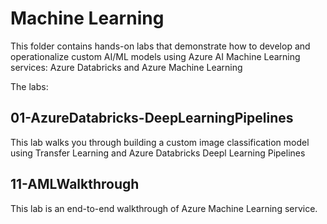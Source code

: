 # Machine Learning 
This folder contains hands-on labs that demonstrate how to develop and operationalize custom AI/ML models using Azure AI Machine Learning services: Azure Databricks and Azure Machine Learning

The labs:


## 01-AzureDatabricks-DeepLearningPipelines
This lab walks you through building a custom image classification model using Transfer Learning and Azure Databricks Deepl Learning Pipelines


## 11-AMLWalkthrough
This lab is an end-to-end walkthrough of Azure Machine Learning service.


